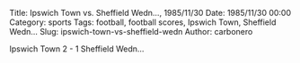 Title: Ipswich Town vs. Sheffield Wedn…, 1985/11/30
Date: 1985/11/30 00:00
Category: sports
Tags: football, football scores, Ipswich Town, Sheffield Wedn…
Slug: ipswich-town-vs-sheffield-wedn
Author: carbonero


Ipswich Town 2 - 1 Sheffield Wedn…

